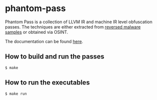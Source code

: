 # phantom-pass

Phantom Pass is a collection of LLVM IR and machine IR level obfuscation passes. The techniques are either extracted from [reversed malware samples](https://shadowshell.io/) or obtained via OSINT.

The documentation can be found [here](https://shadowshell.io/phantom-pass/).

## How to build and run the passes

```
$ make
```

## How to run the executables

```
$ make run
```
